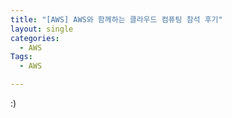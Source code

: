 ```yaml
---
title: "[AWS] AWS와 함께하는 클라우드 컴퓨팅 참석 후기"
layout: single
categories:
  - AWS
Tags:
  - AWS

---
```

:)  







  